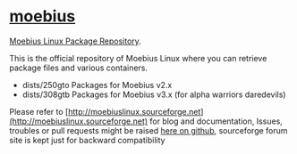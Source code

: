 [moebius](http://moebiuslinux.sourceforge.net)
=========

[Moebius Linux Package Repository](https://github.com/andreabenini/moebius).

This is the official repository of Moebius Linux where you can retrieve package files and various containers.<br/>
- dists/250gto Packages for Moebius v2.x<br/>
- dists/308gtb Packages for Moebius v3.x (for alpha warriors daredevils)<br/>

Please refer to [http://moebiuslinux.sourceforge.net](http://moebiuslinux.sourceforge.net) for blog and documentation,
Issues, troubles or pull requests might be raised [here on github](https://github.com/andreabenini/moebius/issues),
sourceforge forum site is kept just for backward compatibility
